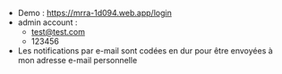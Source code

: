 - Demo : https://mrra-1d094.web.app/login
- admin account :
  - test@test.com
  - 123456
- Les notifications par e-mail sont codées en dur pour être envoyées à mon adresse e-mail personnelle
 
